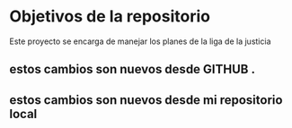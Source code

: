 # Objetivos de la repositorio

Este proyecto se encarga de manejar los planes de la liga de la justicia

## estos cambios son nuevos desde GITHUB .
## estos cambios son nuevos desde mi repositorio local




